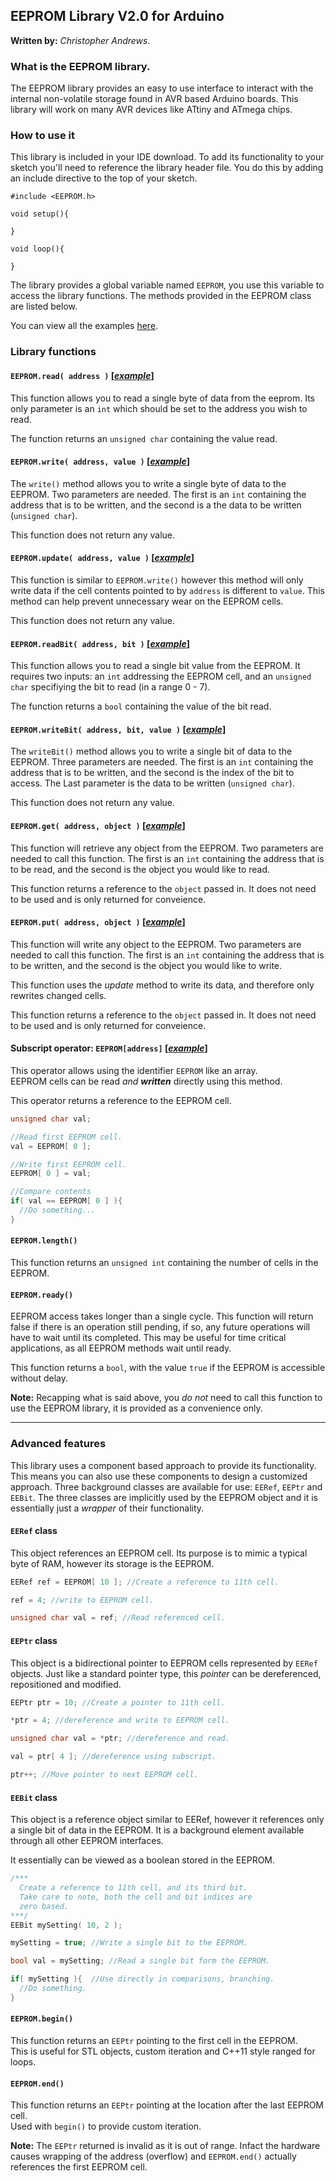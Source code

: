 ## **EEPROM Library V2.0** for Arduino

**Written by:** _Christopher Andrews_.  

### **What is the EEPROM library.**

The EEPROM library provides an easy to use interface to interact with the internal non-volatile storage found in AVR based Arduino boards. This library will work on many AVR devices like ATtiny and ATmega chips.

### **How to use it**
This library is included in your IDE download. To add its functionality to your sketch you'll need to reference the library header file. You do this by adding an include directive to the top of your sketch.

```Arduino
#include <EEPROM.h>

void setup(){

}

void loop(){

}

```

The library provides a global variable named `EEPROM`, you use this variable to access the library functions. The methods provided in the EEPROM class are listed below.

You can view all the examples [here](examples/).

### **Library functions**

#### **`EEPROM.read( address )`** [[_example_]](examples/eeprom_read/eeprom_read.ino)

This function allows you to read a single byte of data from the eeprom.
Its only parameter is an `int` which should be set to the address you wish to read.

The function returns an `unsigned char` containing the value read.

#### **`EEPROM.write( address, value )`** [[_example_]](examples/eeprom_write/eeprom_write.ino)

The `write()` method allows you to write a single byte of data to the EEPROM.
Two parameters are needed. The first is an `int` containing the address that is to be written, and the second is a the data to be written (`unsigned char`).

This function does not return any value.

#### **`EEPROM.update( address, value )`** [[_example_]](examples/eeprom_update/eeprom_update.ino)

This function is similar to `EEPROM.write()` however this method will only write data if the cell contents pointed to by `address` is different to `value`. This method can help prevent unnecessary wear on the EEPROM cells.

This function does not return any value.

#### **`EEPROM.readBit( address, bit )`** [[_example_]](examples/eeprom_bits/eeprom_bits.ino)

This function allows you to read a single bit value from the EEPROM.
It requires two inputs: an `int` addressing the EEPROM cell, and an `unsigned char` specifiying the bit to read (in a range 0 - 7).

The function returns a `bool` containing the value of the bit read.

#### **`EEPROM.writeBit( address, bit, value )`** [[_example_]](examples/eeprom_bits/eeprom_bits.ino)

The `writeBit()` method allows you to write a single bit of data to the EEPROM.
Three parameters are needed. The first is an `int` containing the address that is to be written, and the second is the index of the bit to access. The Last parameter is the data to be written (`unsigned char`).

This function does not return any value.

#### **`EEPROM.get( address, object )`** [[_example_]](examples/eeprom_get/eeprom_get.ino)

This function will retrieve any object from the EEPROM.
Two parameters are needed to call this function. The first is an `int` containing the address that is to be read, and the second is the object you would like to read.

This function returns a reference to the `object` passed in. It does not need to be used and is only returned for conveience.

#### **`EEPROM.put( address, object )`** [[_example_]](examples/eeprom_put/eeprom_put.ino)

This function will write any object to the EEPROM.
Two parameters are needed to call this function. The first is an `int` containing the address that is to be written, and the second is the object you would like to write.

This function uses the _update_ method to write its data, and therefore only rewrites changed cells.

This function returns a reference to the `object` passed in. It does not need to be used and is only returned for conveience.

#### **Subscript operator: `EEPROM[address]`** [[_example_]](examples/eeprom_crc/eeprom_crc.ino)

This operator allows using the identifier `EEPROM` like an array.  
EEPROM cells can be read _and_ **_written_** directly using this method.

This operator returns a reference to the EEPROM cell.

```c++
unsigned char val;

//Read first EEPROM cell.
val = EEPROM[ 0 ];

//Write first EEPROM cell.
EEPROM[ 0 ] = val;

//Compare contents
if( val == EEPROM[ 0 ] ){
  //Do something...
}
```

#### **`EEPROM.length()`**

This function returns an `unsigned int` containing the number of cells in the EEPROM.

#### **`EEPROM.ready()`**

EEPROM access takes longer than a single cycle. This function will return false if there is an operation still pending, if so, any future operations will have to wait until its completed. This may be useful for time critical applications, as all EEPROM methods wait until ready.

This function returns a `bool`, with the value `true` if the EEPROM is accessible without delay.

**Note:** Recapping what is said above, you _do not_ need to call this function to use the EEPROM library, it is provided as a convenience only.

---

### **Advanced features**

This library uses a component based approach to provide its functionality. This means you can also use these components to design a customized approach. Three background classes are available for use: `EERef`, `EEPtr` and `EEBit`. The three classes are implicitly used by the EEPROM object and it is essentially just a _wrapper_ of their functionality.

#### **`EERef` class**

This object references an EEPROM cell.
Its purpose is to mimic a typical byte of RAM, however its storage is the EEPROM.

```C++
EERef ref = EEPROM[ 10 ]; //Create a reference to 11th cell.

ref = 4; //write to EEPROM cell.

unsigned char val = ref; //Read referenced cell.
```

#### **`EEPtr` class**

This object is a bidirectional pointer to EEPROM cells represented by `EERef` objects.
Just like a standard pointer type, this _pointer_ can be dereferenced, repositioned and modified.

```C++
EEPtr ptr = 10; //Create a pointer to 11th cell.

*ptr = 4; //dereference and write to EEPROM cell.

unsigned char val = *ptr; //dereference and read.

val = ptr[ 4 ]; //dereference using subscript.

ptr++; //Move pointer to next EEPROM cell.

```

#### **`EEBit` class**

This object is a reference object similar to EERef, however it references only a single bit of data in the EEPROM. It is a background element available through all other EEPROM interfaces.

It essentially can be viewed as a boolean stored in the EEPROM.

```C++
/***
  Create a reference to 11th cell, and its third bit.
  Take care to note, both the cell and bit indices are
  zero based.
***/
EEBit mySetting( 10, 2 ); 

mySetting = true; //Write a single bit to the EEPROM.

bool val = mySetting; //Read a single bit form the EEPROM.

if( mySetting ){  //Use directly in comparisons, branching.
  //Do something.
}
```

#### **`EEPROM.begin()`**

This function returns an `EEPtr` pointing to the first cell in the EEPROM.  
This is useful for STL objects, custom iteration and C++11 style ranged for loops.

#### **`EEPROM.end()`**

This function returns an `EEPtr` pointing at the location after the last EEPROM cell.  
Used with `begin()` to provide custom iteration.

**Note:** The `EEPtr` returned is invalid as it is out of range. Infact the hardware causes wrapping of the address (overflow) and `EEPROM.end()` actually references the first EEPROM cell.
